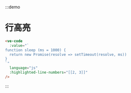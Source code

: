 :::demo

# 行高亮

```html
<ve-code
  :value="`
function sleep (ms = 1000) {
  return new Promise(resolve => setTimeout(resolve, ms))
}
`"
  language="js"
  :highlighted-line-numbers="[[2, 3]]"
/>
```

:::